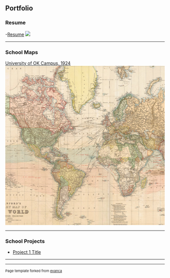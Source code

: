 ## Portfolio

### Resume
-[Resume](/sample_page)
<img src="images/dummy_thumbnbail.jpg?raw=true"/>

---

### School Maps 

[University of OK Campus, 1924](pdf/Lab_9_Map_2.pdf)
<img src="images/1770.jpg?raw=true"/>

---


### School Projects

- [Project 1 Title](http://example.com/)


---




---
<p style="font-size:11px">Page template forked from <a href="https://github.com/evanca/quick-portfolio">evanca</a></p>
<!-- Remove above link if you don't want to attibute -->
